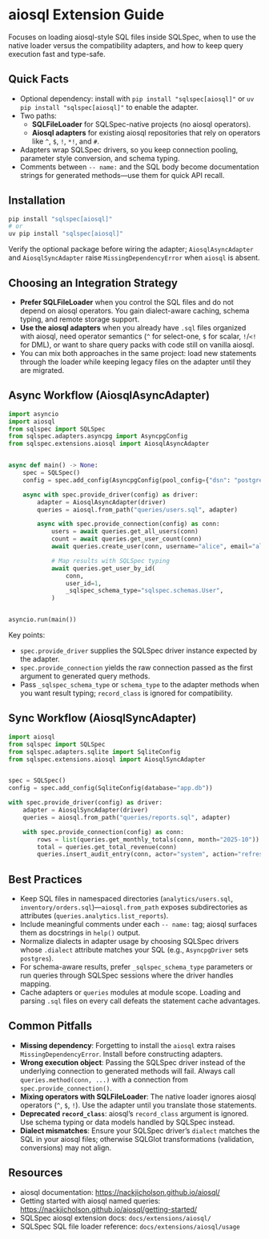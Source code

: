 # aiosql Extension Guide

Focuses on loading aiosql-style SQL files inside SQLSpec, when to use the native loader versus the compatibility adapters, and how to keep query execution fast and type-safe.

## Quick Facts

- Optional dependency: install with `pip install "sqlspec[aiosql]"` or `uv pip install "sqlspec[aiosql]"` to enable the adapter.
- Two paths:
  - **SQLFileLoader** for SQLSpec-native projects (no aiosql operators).
  - **Aiosql adapters** for existing aiosql repositories that rely on operators like `^`, `$`, `!`, `*!`, and `#`.
- Adapters wrap SQLSpec drivers, so you keep connection pooling, parameter style conversion, and schema typing.
- Comments between `-- name:` and the SQL body become documentation strings for generated methods—use them for quick API recall.

## Installation

```bash
pip install "sqlspec[aiosql]"
# or
uv pip install "sqlspec[aiosql]"
```

Verify the optional package before wiring the adapter; `AiosqlAsyncAdapter` and `AiosqlSyncAdapter` raise `MissingDependencyError` when `aiosql` is absent.

## Choosing an Integration Strategy

- **Prefer SQLFileLoader** when you control the SQL files and do not depend on aiosql operators. You gain dialect-aware caching, schema typing, and remote storage support.
- **Use the aiosql adapters** when you already have `.sql` files organized with aiosql, need operator semantics (`^` for select-one, `$` for scalar, `!`/`<!` for DML), or want to share query packs with code still on vanilla aiosql.
- You can mix both approaches in the same project: load new statements through the loader while keeping legacy files on the adapter until they are migrated.

## Async Workflow (AiosqlAsyncAdapter)

```python
import asyncio
import aiosql
from sqlspec import SQLSpec
from sqlspec.adapters.asyncpg import AsyncpgConfig
from sqlspec.extensions.aiosql import AiosqlAsyncAdapter


async def main() -> None:
    spec = SQLSpec()
    config = spec.add_config(AsyncpgConfig(pool_config={"dsn": "postgresql://localhost/app"}))

    async with spec.provide_driver(config) as driver:
        adapter = AiosqlAsyncAdapter(driver)
        queries = aiosql.from_path("queries/users.sql", adapter)

        async with spec.provide_connection(config) as conn:
            users = await queries.get_all_users(conn)
            count = await queries.get_user_count(conn)
            await queries.create_user(conn, username="alice", email="alice@example.com")

            # Map results with SQLSpec typing
            await queries.get_user_by_id(
                conn,
                user_id=1,
                _sqlspec_schema_type="sqlspec.schemas.User",
            )


asyncio.run(main())
```

Key points:

- `spec.provide_driver` supplies the SQLSpec driver instance expected by the adapter.
- `spec.provide_connection` yields the raw connection passed as the first argument to generated query methods.
- Pass `_sqlspec_schema_type` or `schema_type` to the adapter methods when you want result typing; `record_class` is ignored for compatibility.

## Sync Workflow (AiosqlSyncAdapter)

```python
import aiosql
from sqlspec import SQLSpec
from sqlspec.adapters.sqlite import SqliteConfig
from sqlspec.extensions.aiosql import AiosqlSyncAdapter


spec = SQLSpec()
config = spec.add_config(SqliteConfig(database="app.db"))

with spec.provide_driver(config) as driver:
    adapter = AiosqlSyncAdapter(driver)
    queries = aiosql.from_path("queries/reports.sql", adapter)

    with spec.provide_connection(config) as conn:
        rows = list(queries.get_monthly_totals(conn, month="2025-10"))
        total = queries.get_total_revenue(conn)
        queries.insert_audit_entry(conn, actor="system", action="refresh")
```

## Best Practices

- Keep SQL files in namespaced directories (`analytics/users.sql`, `inventory/orders.sql`)—`aiosql.from_path` exposes subdirectories as attributes (`queries.analytics.list_reports`).
- Include meaningful comments under each `-- name:` tag; aiosql surfaces them as docstrings in `help()` output.
- Normalize dialects in adapter usage by choosing SQLSpec drivers whose `.dialect` attribute matches your SQL (e.g., `AsyncpgDriver` sets `postgres`).
- For schema-aware results, prefer `_sqlspec_schema_type` parameters or run queries through SQLSpec sessions where the driver handles mapping.
- Cache adapters or `queries` modules at module scope. Loading and parsing `.sql` files on every call defeats the statement cache advantages.

## Common Pitfalls

- **Missing dependency**: Forgetting to install the `aiosql` extra raises `MissingDependencyError`. Install before constructing adapters.
- **Wrong execution object**: Passing the SQLSpec driver instead of the underlying connection to generated methods will fail. Always call `queries.method(conn, ...)` with a connection from `spec.provide_connection()`.
- **Mixing operators with SQLFileLoader**: The native loader ignores aiosql operators (`^`, `$`, `!`). Use the adapter until you translate those statements.
- **Deprecated `record_class`**: aiosql’s `record_class` argument is ignored. Use schema typing or data models handled by SQLSpec instead.
- **Dialect mismatches**: Ensure your SQLSpec driver’s `dialect` matches the SQL in your aiosql files; otherwise SQLGlot transformations (validation, conversions) may not align.

## Resources

- aiosql documentation: https://nackjicholson.github.io/aiosql/
- Getting started with aiosql named queries: https://nackjicholson.github.io/aiosql/getting-started/
- SQLSpec aiosql extension docs: `docs/extensions/aiosql/`
- SQLSpec SQL file loader reference: `docs/extensions/aiosql/usage`
